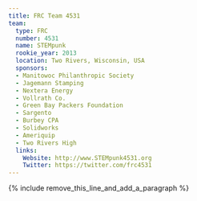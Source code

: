 ```yaml
---
title: FRC Team 4531
team:
  type: FRC
  number: 4531
  name: STEMpunk
  rookie_year: 2013
  location: Two Rivers, Wisconsin, USA
  sponsors:
  - Manitowoc Philanthropic Society
  - Jagemann Stamping
  - Nextera Energy
  - Vollrath Co.
  - Green Bay Packers Foundation
  - Sargento
  - Burbey CPA
  - Solidworks
  - Ameriquip
  - Two Rivers High
  links:
    Website: http://www.STEMpunk4531.org
    Twitter: https://twitter.com/frc4531
---
```


{% include remove_this_line_and_add_a_paragraph %}